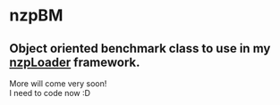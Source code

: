 # nzpBM
## Object oriented benchmark class to use in my [nzpLoader][] framework.

More will come very soon!  
I need to code now :D


[nzpLoader]: https://github.com/ "nzpLoader"